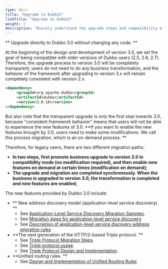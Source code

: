 ```yaml
---
type: docs
title: "Upgrade to Dubbo3"
linkTitle: "Upgrade to Dubbo3"
weight: 1
description: "Quickly understand the upgrade steps and compatibility of Dubbo 3"
---
```


** Upgrade directly to Dubbo 3.0 without changing any code. **

At the beginning of the design and development of version 3.0, we set the goal of being compatible with older versions of Dubbo users (2.5, 2.6, 2.7). Therefore, the upgrade process to version 3.0 will be completely transparent, users do not need to do any business transformation, and the behavior of the framework after upgrading to version 3.x will remain completely consistent with version 2.x.

```xml
<dependency>
     <groupId>org.apache.dubbo</groupId>
     <artifactId>dubbo</artifactId>
     <version>3.0.10</version>
</dependency>
```


But also note that the transparent upgrade is only the first step towards 3.0, because "consistent framework behavior" means that users will not be able to experience the new features of 3.0. **If you want to enable the new features brought by 3.0, users need to make some modifications. We call this process migration, which is an on-demand process. **



Therefore, for legacy users, there are two different migration paths:

* **In two steps, first promote business upgrade to version 3.0 in compatibility mode (no modification required), and then enable new features on demand at certain times (modification on demand);**
* **The upgrade and migration are completed synchronously. When the business is upgraded to version 3.0, the transformation is completed and new features are enabled;**



The new features provided by Dubbo 3.0 include:

* ** New address discovery model (application-level service discovery). **
  * See [Application-Level Service Discovery Migration Samples](/zh/docs3-v2/java-sdk/upgrades-and-compatibility/service-discovery/service-discovery-samples/).
  * See [Migration steps for application-level service discovery](/zh/docs3-v2/java-sdk/upgrades-and-compatibility/service-discovery/migration-service-discovery/)
  * See [Description of application-level service discovery address migration rules](/zh/docs3-v2/java-sdk/upgrades-and-compatibility/service-discovery/service-discovery-rule/)
* **The next generation of the HTTP/2-based Triple protocol. **
  * See [Triple Protocol Migration Steps](/zh/docs3-v2/java-sdk/upgrades-and-compatibility/migration-triple/)
  * See [Triple protocol usage](/zh/docs3-v2/java-sdk/reference-manual/protocol/triple/guide/)
  * See [Triple Protocol Design and Implementation](/zh/docs3-v2/java-sdk/reference-manual/protocol/triple/overview/).
* **Unified routing rules. **
  * See [Design and Implementation of Unified Routing Rules](/zh/docs3-v2/java-sdk/advanced-features-and-usage/traffic/mesh-style/)